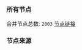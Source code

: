 ### 所有节点
合并节点总数: `2003`
[节点链接](https://raw.githubusercontent.com/rzhy1/11/master/sub/sub_merge_base64.txt)

### 节点来源